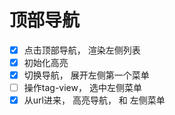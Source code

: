 <!--
 * @Date: 2020-05-11 11:01:34
 * @Description: desc
--> 
# 顶部导航

- [x] 点击顶部导航， 渲染左侧列表 
- [x] 初始化高亮
- [x] 切换导航， 展开左侧第一个菜单
- [ ] 操作tag-view， 选中左侧菜单
- [x] 从url进来， 高亮导航， 和 左侧菜单